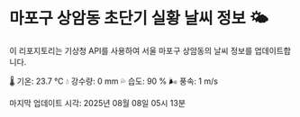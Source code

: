 
# 마포구 상암동 초단기 실황 날씨 정보 🌤️

이 리포지토리는 기상청 API를 사용하여 서울 마포구 상암동의 날씨 정보를 업데이트합니다. 

🌡️ 기온: 23.7 ℃
💧 강수량: 0 mm
💦 습도: 90 %
🌬️ 풍속: 1 m/s

마지막 업데이트 시각: 2025년 08월 08일 05시 13분    
